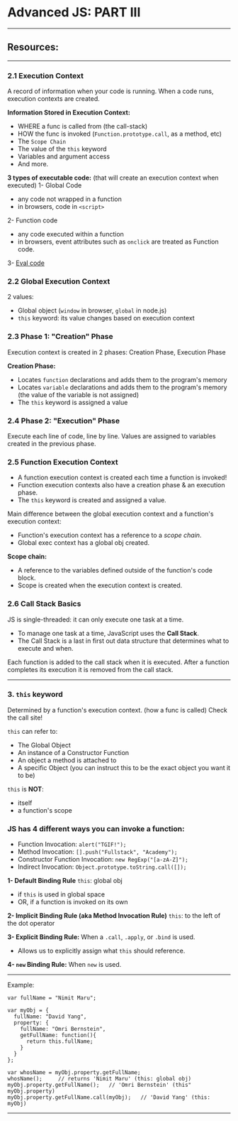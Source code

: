 # Advanced JS: PART III

---

## Resources:

---

### 2.1 Execution Context

A record of information when your code is running. When a code runs, execution contexts are created.

**Information Stored in Execution Context:**
- WHERE a func is called from (the call-stack)
- HOW the func is invoked (`Function.prototype.call`, as a method, etc)
- The `Scope Chain`
- The value of the `this` keyword
- Variables and argument access
- And more.

**3 types of executable code:**
(that will create an execution context when executed)
1- Global Code

- any code not wrapped in a function
- in browsers, code in `<script>`

2- Function code

- any code executed within a function
- in browsers, event attributes such as `onclick` are treated as Function code.

3- [Eval code](https://developer.mozilla.org/en-US/docs/Web/JavaScript/Reference/Global_Objects/eval)

### 2.2 Global Execution Context

2 values:
- Global object (`window` in browser, `global` in node.js)
- `this` keyword: its value changes based on execution context

### 2.3 Phase 1: "Creation" Phase

Execution context is created in 2 phases: Creation Phase, Execution Phase

**Creation Phase:**
- Locates `function` declarations and adds them to the program's memory
- Locates `variable` declarations and adds them to the program's memory (the value of the variable is not assigned)
- The `this` keyword is assigned a value

### 2.4 Phase 2: "Execution" Phase

Execute each line of code, line by line.
Values are assigned to variables created in the previous phase.

### 2.5 Function Execution Context

- A function execution context is created each time a function is invoked!
- Function execution contexts also have a creation phase & an execution phase.
- The `this` keyword is created and assigned a value.

Main difference between the global execution context and a function's execution context:
- Function's execution context has a reference to a _scope chain_.
- Global exec context has a global obj created.

**Scope chain:**
- A reference to the variables defined outside of the function's code block.
- Scope is created when the execution context is created.

### 2.6 Call Stack Basics

JS is single-threaded: it can only execute one task at a time.
- To manage one task at a time, JavaScript uses the **Call Stack**.
- The Call Stack is a last in first out data structure that determines what to execute and when.

Each function is added to the call stack when it is executed. After a function completes its execution it is removed from the call stack.

---

### 3. `this` keyword

Determined by a function's execution context. (how a func is called) Check the call site!

`this` can refer to:
- The Global Object
- An instance of a Constructor Function
- An object a method is attached to
- A specific Object (you can instruct this to be the exact object you want it to be)

`this` is **NOT**:
- itself
- a function's scope

### JS has 4 different ways you can invoke a function:

- Function Invocation: `alert("TGIF!");`
- Method Invocation: `[].push("Fullstack", "Academy");`
- Constructor Function Invocation: `new RegExp("[a-zA-Z]");`
- Indirect Invocation: `Object.prototype.toString.call([]);`

**1- Default Binding Rule**
`this`: global obj
- if `this` is used in global space
- OR, if a function is invoked on its own

**2- Implicit Binding Rule (aka Method Invocation Rule)**
`this`: to the left of the dot operator

**3- Explicit Binding Rule:**
When a `.call`, `.apply`, or `.bind` is used.
- Allows us to explicitly assign what `this` should reference.

**4- `new` Binding Rule:**
When `new` is used.

---

Example:

    var fullName = "Nimit Maru";

    var myObj = {
      fullName: "David Yang",
      property: {
        fullName: "Omri Bernstein",
        getFullName: function(){
          return this.fullName;
        }
      }
    };

    var whosName = myObj.property.getFullName;
    whosName();     // returns 'Nimit Maru' (this: global obj)
    myObj.property.getFullName();   // 'Omri Bernstein' (this" myObj.property)
    myObj.property.getFullName.call(myObj);   // 'David Yang' (this: myObj)

---



